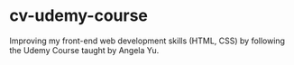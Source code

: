 # cv-udemy-course
Improving my front-end web development skills (HTML, CSS) by following the Udemy Course taught by Angela Yu. 
